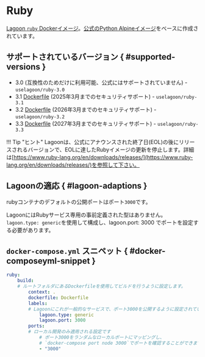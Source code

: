 # Ruby

[Lagoon `ruby` Dockerイメージ](https://github.com/uselagoon/lagoon-images/tree/main/images/ruby)。[公式のPython Alpineイメージ](https://hub.docker.com/_/ruby/)をベースに作成されています。


## サポートされているバージョン { #supported-versions }

* 3.0 (互換性のためだけに利用可能、公式にはサポートされていません) - `uselagoon/ruby-3.0`
* 3.1 [Dockerfile](https://github.com/uselagoon/lagoon-images/blob/main/images/ruby/3.1.Dockerfile) (2025年3月までのセキュリティサポート) - `uselagoon/ruby-3.1`
* 3.2 [Dockerfile](https://github.com/uselagoon/lagoon-images/blob/main/images/ruby/3.2.Dockerfile) (2026年3月までのセキュリティサポート) - `uselagoon/ruby-3.2`
* 3.3 [Dockerfile](https://github.com/uselagoon/lagoon-images/blob/main/images/ruby/3.3.Dockerfile) (2027年3月までのセキュリティサポート) - `uselagoon/ruby-3.3`

!!! Tip "ヒント"
    Lagoonは、公式にアナウンスされた終了日(EOL)の後にリリースされるバージョンで、EOLに達したRubyイメージの更新を停止します。詳細は[https://www.ruby-lang.org/en/downloads/releases/](https://www.ruby-lang.org/en/downloads/releases/)を参照して下さい。

## Lagoonの適応 { #lagoon-adaptions }

rubyコンテナのデフォルトの公開ポートはポート`3000`です。

LagoonにはRubyサービス専用の事前定義された型はありません。`lagoon.type: generic`を使用して構成し、lagoon.port: 3000 でポートを設定する必要があります。

## `docker-compose.yml` スニペット { #docker-composeyml-snippet }

```yaml title="docker-compose.yml"
ruby:
    build:
    # ルートフォルダにあるDockerfileを使用してビルドを行うように設定します。
        context: .
        dockerfile: Dockerfile
        labels:
        # Lagoonにこれが一般的なサービスで、ポート3000を公開するように設定されていることを伝えます
            lagoon.type: generic
            lagoon.port: 3000
        ports:
        # ローカル開発のみ適用される設定です
            # ポート3000をランダムなローカルポートにマッピングし、
            # `docker-compose port node 3000`でポートを確認することができます。
            - "3000"
```
